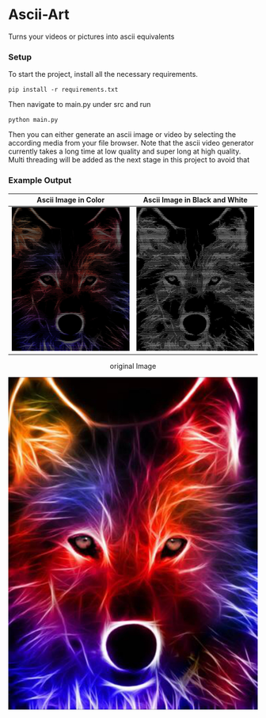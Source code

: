 # Ascii-Art
Turns your videos or pictures into ascii equivalents

### Setup
To start the project, install all the necessary requirements.
```shell
pip install -r requirements.txt
```

Then navigate to main.py under src and run
```shell
python main.py
```

Then you can either generate an ascii image or video by selecting the according 
media from your file browser. Note that the ascii video generator currently takes
a long time at low quality and super long at high quality. Multi threading will
be added as the next stage in this project to avoid that

### Example Output
Ascii Image in Color       |  Ascii Image in Black and White
:-------------------------:|:-------------------------:
![Color Image](https://github.com/Knightbomb8/Ascii-Art/blob/main/example_images/ascii_wolf_color.jpg) | ![Black and White Image](https://github.com/Knightbomb8/Ascii-Art/blob/main/example_images/ascii_wolf_bw.jpg) 

<center>original Image</center>

![Screenshot](example_images/wolf.jpg)


